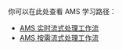 你可以在此处查看 AMS 学习路径：

* [AMS 实时流式处理工作流](https://azure.microsoft.com/documentation/learning-paths/media-services-streaming-live/)
* [AMS 按需流式处理工作流](https://azure.microsoft.com/documentation/learning-paths/media-services-streaming-on-demand/)



<!--HONumber=Jan17_HO1-->



